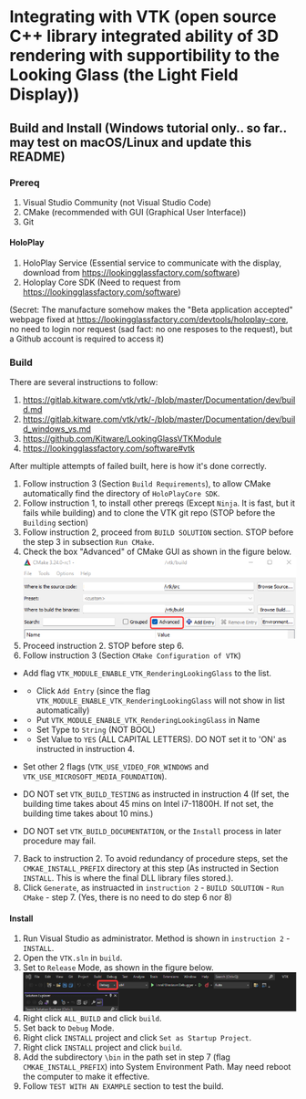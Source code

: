 # Integrating with VTK (open source C++ library integrated ability of 3D rendering with supportibility to the Looking Glass (the Light Field Display))
## Build and Install (Windows tutorial only.. so far.. may test on macOS/Linux and update this README)
### Prereq
1. Visual Studio Community (not Visual Studio Code)
2. CMake (recommended with GUI (Graphical User Interface))
3. Git
#### HoloPlay
1. HoloPlay Service (Essential service to communicate with the display, download from https://lookingglassfactory.com/software)
2. Holoplay Core SDK (Need to request from https://lookingglassfactory.com/software) 
 
 (Secret: The manufacture somehow makes the "Beta application accepted" webpage fixed at https://lookingglassfactory.com/devtools/holoplay-core, no need to login nor request (sad fact: no one resposes to the request), but a Github account is required to access it)

### Build
There are several instructions to follow:
1. https://gitlab.kitware.com/vtk/vtk/-/blob/master/Documentation/dev/build.md
2. https://gitlab.kitware.com/vtk/vtk/-/blob/master/Documentation/dev/build_windows_vs.md
3. https://github.com/Kitware/LookingGlassVTKModule
4. https://lookingglassfactory.com/software#vtk

After multiple attempts of failed built, here is how it's done correctly. 
1. Follow instruction 3 (Section `Build Requirements`), to allow CMake automatically find the directory of `HoloPlayCore SDK`.
2. Follow instruction 1, to install other prereqs (Except `Ninja`. It is fast, but it fails while building) and to clone the VTK git repo (STOP before the `Building` section)
3. Follow instruction 2, proceed from `BUILD SOLUTION` section. STOP before the step 3 in subsection `Run CMake`. 
4. Check the box "Advanced" of CMake GUI as shown in the figure below.
 ![](CMakeAdvanced.png)
5. Proceed instruction 2. STOP before step 6.
6. Follow instruction 3 (Section `CMake Configuration of VTK`)

 - Add flag `VTK_MODULE_ENABLE_VTK_RenderingLookingGlass` to the list.
 
  - - Click `Add Entry` (since the flag `VTK_MODULE_ENABLE_VTK_RenderingLookingGlass` will not show in list automatically)

  - - Put `VTK_MODULE_ENABLE_VTK_RenderingLookingGlass` in Name

  - - Set Type to `String` (NOT BOOL)

  - - Set Value to `YES` (ALL CAPITAL LETTERS). DO NOT set it to 'ON' as instructed in instruction 4. 

 - Set other 2 flags (`VTK_USE_VIDEO_FOR_WINDOWS` and `VTK_USE_MICROSOFT_MEDIA_FOUNDATION`). 

 - DO NOT set `VTK_BUILD_TESTING` as instructed in instruction 4 (If set, the building time takes about 45 mins on Intel i7-11800H. If not set, the building time takes about 10 mins.)

 - DO NOT set `VTK_BUILD_DOCUMENTATION`, or the `Install` process in later procedure may fail. 

7. Back to instruction 2. To avoid redundancy of procedure steps, set the `CMKAE_INSTALL_PREFIX` directory at this step (As instructed in Section `INSTALL`. This is where the final DLL library files stored.). 
8. Click `Generate`, as instruacted in `instruction 2` - `BUILD SOLUTION` - `Run CMake` - step 7. (Yes, there is no need to do step 6 nor 8)
#### Install
1. Run Visual Studio as administrator. Method is shown in `instruction 2` - `INSTALL`. 
2. Open the `VTK.sln` in `build`.
3. Set to `Release` Mode, as shown in the figure below. 
 ![](VSReleaseMode.png)
4. Right click `ALL_BUILD` and click `build`. 
5. Set back to `Debug` Mode. 
6. Right click `INSTALL` project and click `Set as Startup Project`. 
7. Right click	`INSTALL` project and click	`build`. 
8. Add the subdirectory `\bin` in the path set in step 7 (flag `CMKAE_INSTALL_PREFIX`) into System Environment Path. May need reboot the computer to make it effective. 
9. Follow `TEST WITH AN EXAMPLE` section to test the build. 